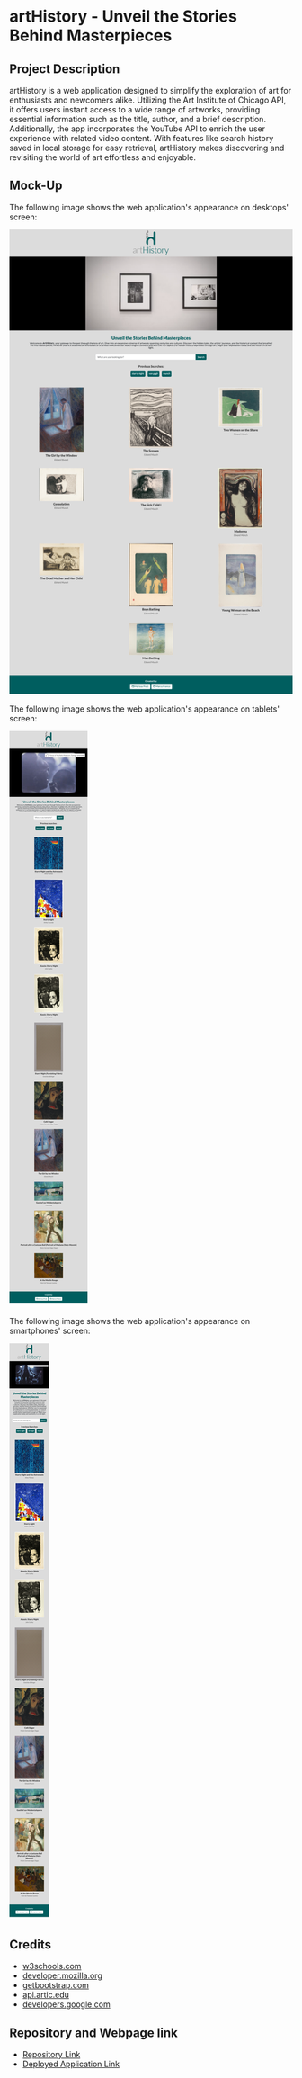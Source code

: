 # artHistory - Unveil the Stories Behind Masterpieces

## Project Description
artHistory is a web application designed to simplify the exploration of art for enthusiasts and newcomers alike. Utilizing the Art Institute of Chicago API, it offers users instant access to a wide range of artworks, providing essential information such as the title, author, and a brief description. Additionally, the app incorporates the YouTube API to enrich the user experience with related video content. With features like search history saved in local storage for easy retrieval, artHistory makes discovering and revisiting the world of art effortless and enjoyable.

## Mock-Up
The following image shows the web application's appearance on desktops' screen:

![Desktop screen size visualization.](./assets/images/desktop.png)


The following image shows the web application's appearance on tablets' screen:

![Tablet screen size visualization.](./assets/images/tablet.png)


The following image shows the web application's appearance on smartphones' screen:

![Smartphone screen size visualization.](./assets/images/smartphone.png)

## Credits
- [w3schools.com](https://www.w3schools.com/)
- [developer.mozilla.org](https://developer.mozilla.org/en-US/)
- [getbootstrap.com](https://getbootstrap.com/docs/5.3/getting-started/introduction/)
- [api.artic.edu](https://api.artic.edu/docs/)
- [developers.google.com](https://developers.google.com/youtube/player_parameters)

## Repository and Webpage link

- [Repository Link](https://github.com/heeyitsrissa/art-history)
- [Deployed Application Link](https://heeyitsrissa.github.io/art-history)
